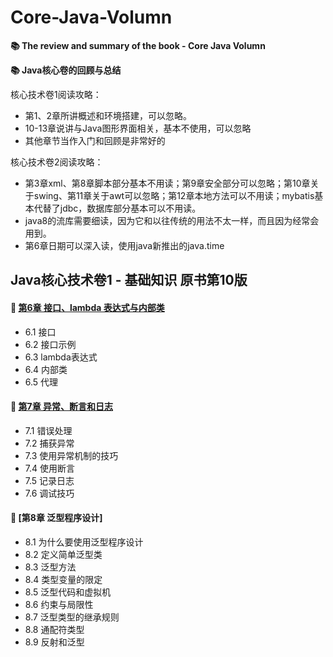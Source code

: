 # Core-Java-Volumn
**📚 The review and summary of the book - Core Java Volumn**

**📚 Java核心卷的回顾与总结**

核心技术卷1阅读攻略：

+ 第1、2章所讲概述和环境搭建，可以忽略。
+ 10-13章说讲与Java图形界面相关，基本不使用，可以忽略
+ 其他章节当作入门和回顾是非常好的

核心技术卷2阅读攻略：

+ 第3章xml、第8章脚本部分基本不用读；第9章安全部分可以忽略；第10章关于swing、第11章关于awt可以忽略；第12章本地方法可以不用读；mybatis基本代替了jdbc，数据库部分基本可以不用读。
+ java8的流库需要细读，因为它和以往传统的用法不太一样，而且因为经常会用到。
+ 第6章日期可以深入读，使用java新推出的java.time

## Java核心技术卷1 - 基础知识 原书第10版



#### 🥳 [第6章 接口、lambda 表达式与内部类](https://github.com/Tjyy-1223/Core-Java-Volumn/blob/main/core-book/Section%206%20%E6%8E%A5%E5%8F%A3%E3%80%81lambda%20%E8%A1%A8%E8%BE%BE%E5%BC%8F%E4%B8%8E%E5%86%85%E9%83%A8%E7%B1%BB.md)

+ 6.1 接口
+ 6.2 接口示例
+ 6.3 lambda表达式
+ 6.4 内部类
+ 6.5 代理

#### 🥳 [第7章 异常、断言和日志](https://github.com/Tjyy-1223/Core-Java-Volumn/blob/main/core-book/Section%207%20%E5%BC%82%E5%B8%B8%E3%80%81%E6%96%AD%E8%A8%80%E5%92%8C%E6%97%A5%E5%BF%97.md)

+ 7.1 错误处理
+ 7.2 捕获异常
+ 7.3 使用异常机制的技巧
+ 7.4 使用断言
+ 7.5 记录日志
+ 7.6 调试技巧

#### 🥳 [第8章 泛型程序设计]

+ 8.1 为什么要使用泛型程序设计
+ 8.2 定义简单泛型类
+ 8.3 泛型方法
+ 8.4 类型变量的限定
+ 8.5 泛型代码和虚拟机
+ 8.6 约束与局限性
+ 8.7 泛型类型的继承规则
+ 8.8 通配符类型
+ 8.9 反射和泛型


